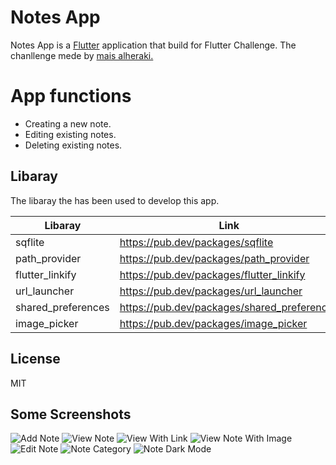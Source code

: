 # Notes App

Notes App is a [Flutter](https://flutter.dev/) application that build for Flutter Challenge. The chanllenge mede by [mais alheraki.](https://github.com/pr-Mais)

# App functions
 - Creating a new note.
 - Editing existing notes.
 - Deleting existing notes.

## Libaray
The libaray the has been used to develop this app.

| Libaray | Link |
| ------ | ------ |
| sqflite | https://pub.dev/packages/sqflite |
| path_provider | https://pub.dev/packages/path_provider |
| flutter_linkify | https://pub.dev/packages/flutter_linkify |
| url_launcher | https://pub.dev/packages/url_launcher |
| shared_preferences | https://pub.dev/packages/shared_preferences |
| image_picker | https://pub.dev/packages/image_picker |


License
---

MIT

## Some Screenshots

![Add Note](screenshot/add_note.gif)
![View Note](screenshot/scrollable_note.gif)
![View With Link](screenshot/clickable_link.gif)
![View Note With Image](screenshot/note_with_image.gif)
![Edit Note](screenshot/edit_note.gif)
![Note Category](screenshot/note_category.gif)
![Note Dark Mode](screenshot/dark_mode.gif)